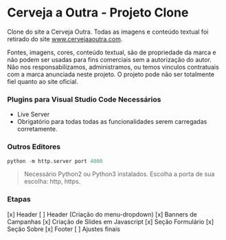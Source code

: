 # Cerveja a Outra - Projeto Clone

<p>Clone do site a Cerveja Outra. Todas as imagens e conteúdo textual foi retirado  do site <a href="http://www.cervejaaoutra.com/site/index.html" target="_blank" title="www.cervejaaoutra.com">www.cervejaaoutra.com</a>.</p>
<p>Fontes, imagens, cores, conteúdo textual, são de propriedade da marca e não podem ser usadas para fins comerciais sem a autorização do autor. Não nos responsabilizamos, administramos, ou temos vinculos contratuais com a marca anunciada neste projeto. O projeto pode não ser totalmente fiel quanto ao site oficial.</p>

### Plugins para Visual Studio Code Necessários
- Live Server
 - Obrigatório para todas todas as funcionalidades serem carregadas corretamente.

### Outros Editores

```py
python -m http.server port 4000
```

> Necessário Python2 ou Python3 instalados. Escolha a porta de sua escolha: http, https.

### Etapas

[x] Header
[ ] Header (Criação do menu-dropdown)
[x] Banners de Campanhas
[x] Criação de Slides em Javascript
[x] Seção Formulário
[x] Seção Sobre
[x] Footer
[ ] Ajustes finais